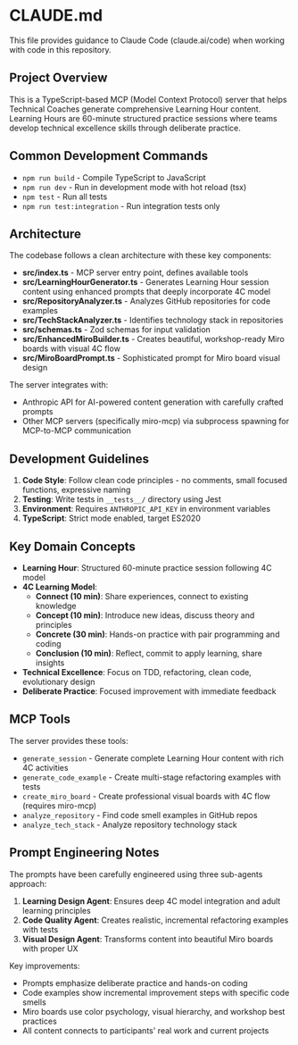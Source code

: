 # CLAUDE.md

This file provides guidance to Claude Code (claude.ai/code) when working with code in this repository.

## Project Overview

This is a TypeScript-based MCP (Model Context Protocol) server that helps Technical Coaches generate comprehensive Learning Hour content. Learning Hours are 60-minute structured practice sessions where teams develop technical excellence skills through deliberate practice.

## Common Development Commands

- `npm run build` - Compile TypeScript to JavaScript
- `npm run dev` - Run in development mode with hot reload (tsx)
- `npm test` - Run all tests
- `npm run test:integration` - Run integration tests only

## Architecture

The codebase follows a clean architecture with these key components:

- **src/index.ts** - MCP server entry point, defines available tools
- **src/LearningHourGenerator.ts** - Generates Learning Hour session content using enhanced prompts that deeply incorporate 4C model
- **src/RepositoryAnalyzer.ts** - Analyzes GitHub repositories for code examples
- **src/TechStackAnalyzer.ts** - Identifies technology stack in repositories
- **src/schemas.ts** - Zod schemas for input validation
- **src/EnhancedMiroBuilder.ts** - Creates beautiful, workshop-ready Miro boards with visual 4C flow
- **src/MiroBoardPrompt.ts** - Sophisticated prompt for Miro board visual design

The server integrates with:
- Anthropic API for AI-powered content generation with carefully crafted prompts
- Other MCP servers (specifically miro-mcp) via subprocess spawning for MCP-to-MCP communication

## Development Guidelines

1. **Code Style**: Follow clean code principles - no comments, small focused functions, expressive naming
2. **Testing**: Write tests in `__tests__/` directory using Jest
3. **Environment**: Requires `ANTHROPIC_API_KEY` in environment variables
4. **TypeScript**: Strict mode enabled, target ES2020

## Key Domain Concepts

- **Learning Hour**: Structured 60-minute practice session following 4C model
- **4C Learning Model**: 
  - **Connect (10 min)**: Share experiences, connect to existing knowledge
  - **Concept (10 min)**: Introduce new ideas, discuss theory and principles
  - **Concrete (30 min)**: Hands-on practice with pair programming and coding
  - **Conclusion (10 min)**: Reflect, commit to apply learning, share insights
- **Technical Excellence**: Focus on TDD, refactoring, clean code, evolutionary design
- **Deliberate Practice**: Focused improvement with immediate feedback

## MCP Tools

The server provides these tools:
- `generate_session` - Generate complete Learning Hour content with rich 4C activities
- `generate_code_example` - Create multi-stage refactoring examples with tests
- `create_miro_board` - Create professional visual boards with 4C flow (requires miro-mcp)
- `analyze_repository` - Find code smell examples in GitHub repos
- `analyze_tech_stack` - Analyze repository technology stack

## Prompt Engineering Notes

The prompts have been carefully engineered using three sub-agents approach:
1. **Learning Design Agent**: Ensures deep 4C model integration and adult learning principles
2. **Code Quality Agent**: Creates realistic, incremental refactoring examples with tests
3. **Visual Design Agent**: Transforms content into beautiful Miro boards with proper UX

Key improvements:
- Prompts emphasize deliberate practice and hands-on coding
- Code examples show incremental improvement steps with specific code smells
- Miro boards use color psychology, visual hierarchy, and workshop best practices
- All content connects to participants' real work and current projects